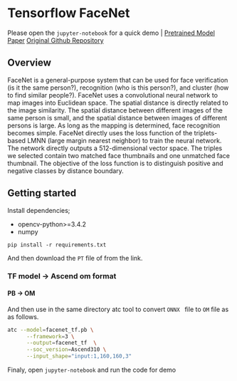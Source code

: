 # Tensorflow FaceNet
Please open the `jupyter-notebook` for a quick demo | [Pretrained Model](https://gitee.com/link?target=https%3A%2F%2Fmodelzoo-train-atc.obs.cn-north-4.myhuaweicloud.com%2F003_Atc_Models%2Fmodelzoo%2FOfficial%2Fcv%2FFacenet_for_ACL.zip) [Paper](https://arxiv.org/abs/1503.03832) [Original Github Repository](https://github.com/davidsandberg/facenet)

## Overview
FaceNet is a general-purpose system that can be used for face verification (is it the same person?), recognition (who is this person?), and cluster (how to find similar people?). FaceNet uses a convolutional neural network to map images into Euclidean space. The spatial distance is directly related to the image similarity. The spatial distance between different images of the same person is small, and the spatial distance between images of different persons is large. As long as the mapping is determined, face recognition becomes simple. FaceNet directly uses the loss function of the triplets-based LMNN (large margin nearest neighbor) to train the neural network. The network directly outputs a 512-dimensional vector space. The triples we selected contain two matched face thumbnails and one unmatched face thumbnail. The objective of the loss function is to distinguish positive and negative classes by distance boundary.

## Getting started
Install dependencies;
- opencv-python>=3.4.2
- numpy

```
pip install -r requirements.txt
```
And then download the `PT` file of from the link.

### TF model -> Ascend om format
#### PB -> OM
And then use in the same directory atc tool to convert `ONNX ` file to `OM` file as as follows.
```bash
atc --model=facenet_tf.pb \
      --framework=3 \
      --output=facenet_tf  \
      --soc_version=Ascend310 \
      --input_shape="input:1,160,160,3"
```

Finaly, open `jupyter-notebook` and run the code for demo